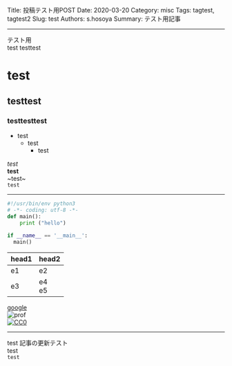 Title: 投稿テスト用POST
Date: 2020-03-20
Category: misc
Tags: tagtest, tagtest2
Slug: test
Authors: s.hosoya
Summary: テスト用記事

--- 

テスト用  
test
testtest

# test

## testtest

### testtesttest

* test
  * test
    * test

_test_  
__test__  
~test~  
`test`  

---

```test.py
#!/usr/bin/env python3
# -*- coding: utf-8 -*-
def main():
    print ("hello")
 
if __name__ == '__main__':
  main()
```

| head1 | head2 |
| - | - |
| e1 | e2 |
| e3 | e4 <br> e5 |

[google](https://www.google.com/)    
![prof](https://pbs.twimg.com/profile_images/876642881733238784/9AZsiFwT_400x400.jpg "prof")  
[![CC0](https://licensebuttons.net/p/zero/1.0/88x31.png "CC0")](http://creativecommons.org/publicdomain/zero/1.0/deed.ja)  

---

test 記事の更新テスト  
test  
`test`  
